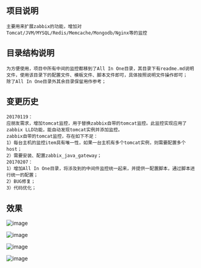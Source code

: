## 项目说明
```
主要用来扩展zabbix的功能，增加对Tomcat/JVM/MYSQL/Redis/Memcache/Mongodb/Nginx等的监控
```

## 目录结构说明
```
为方便使用，项目中所有中间的监控都移到了All In One目录，其目录下有readme.md说明文件，使用该目录下的配置文件、模板文件、脚本文件即可，具体按照说明文件操作即可；  
除了All In One目录外其余目录保留用作参考；  
```

## 变更历史
```
20170119：  
应朋友需求，增加tomcat监控，用于替换zabbix自带的tomcat监控。此监控实现应用了zabbix LLD功能，能自动发现tomcat实例并添加监控。  
zabbix自带的tomcat监控，存在如下不足：  
1）每台主机的监控item具有唯一性，如果一台主机有多个tomcat实例，则需要配置多个host；  
2）需要安装、配置zabbix_java_gateway；  
20170207：  
1）增加All In One目录，将涉及到的中间件监控统一起来，并提供一配置脚本，通过脚本进行统一的配置；  
2）BUG修复；  
3）代码优化；  
```

## 效果
![image](https://github.com/qiueer/zabbix/raw/master/All%20In%20One/effects/p1.png)   
   
![image](https://github.com/qiueer/zabbix/raw/master/All%20In%20One/effects/p2.png)   
  
![image](https://github.com/qiueer/zabbix/raw/master/All%20In%20One/effects/p3.png)   
  
![image](https://github.com/qiueer/zabbix/raw/master/All%20In%20One/effects/p4.png)   

